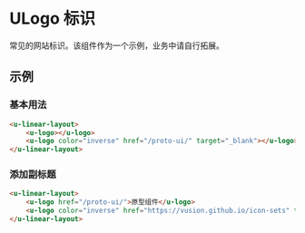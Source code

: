 # ULogo 标识

<s-component-labels :labels="[
    'UI 组件', '行内展示',
]"></s-component-labels>

常见的网站标识。该组件作为一个示例，业务中请自行拓展。

## 示例
### 基本用法

``` html
<u-linear-layout>
    <u-logo></u-logo>
    <u-logo color="inverse" href="/proto-ui/" target="_blank"></u-logo>
</u-linear-layout>
```

### 添加副标题

``` html
<u-linear-layout>
    <u-logo href="/proto-ui/">原型组件</u-logo>
    <u-logo color="inverse" href="https://vusion.github.io/icon-sets" target="_blank">图标库</u-logo>
</u-linear-layout>
```
